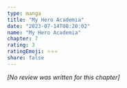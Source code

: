 ```yaml
---
type: manga
title: "My Hero Academia"
date: "2023-07-14T08:20:02"
name: "My Hero Academia"
chapter: 7
rating: 3
ratingEmoji: ⭐️⭐️⭐️
share: false
---
```


*[No review was written for this chapter]*
